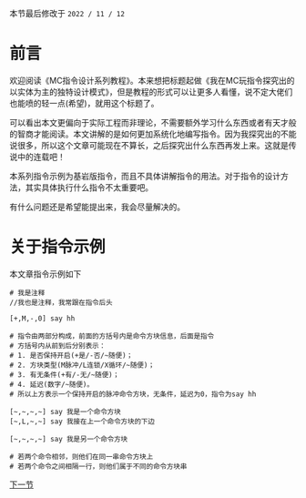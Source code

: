 本节最后修改于 `2022 / 11 / 12`

# 前言

欢迎阅读《MC指令设计系列教程》。本来想把标题起做《我在MC玩指令探究出的以实体为主的独特设计模式》，但是教程的形式可以让更多人看懂，说不定大佬们也能喷的轻一点(希望)，就用这个标题了。

可以看出本文更偏向于实际工程而非理论，不需要额外学习什么东西或者有天才般的智商才能阅读。本文讲解的是如何更加系统化地编写指令。因为我探究出的不能说很多，所以这个文章可能现在不算长，之后探究出什么东西再发上来。这就是传说中的连载吧！

本系列指令示例为基岩版指令，而且不具体讲解指令的用法。对于指令的设计方法，其实具体执行什么指令不太重要吧。

有什么问题还是希望能提出来，我会尽量解决的。

# 关于指令示例

本文章指令示例如下

```
# 我是注释
//我也是注释，我常跟在指令后头
```

```
[+,M,-,0] say hh

# 指令由两部分构成，前面的方括号内是命令方块信息，后面是指令
# 方括号内从前到后分别表示：
# 1. 是否保持开启(+是/-否/~随便)；
# 2. 方块类型(M脉冲/L连锁/X循环/~随便)；
# 3. 有无条件(+有/-无/~随便)；
# 4. 延迟(数字/~随便)。
# 所以上方表示一个保持开启的脉冲命令方块，无条件，延迟为0，指令为say hh
```

```
[~,~,~,~] say 我是一个命令方块
[~,L,~,~] say 我接在上一个命令方块的下边

[~,~,~,~] say 我是另一个命令方块

# 若两个命令相邻，则他们在同一串命令方块上
# 若两个命令之间相隔一行，则他们属于不同的命令方块串
```

[下一节](1.md)